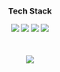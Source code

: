 <h3 align='center'>Tech Stack</h3>
<p align='center'>
  <img src="https://img.shields.io/badge/Python-3776AB?style=flat-square&logo=Python&logoColor=white"/>
  <img src="https://img.shields.io/badge/C++-00599C?style=flat-square&logo=C++&logoColor=white"/>
  <img src="https://img.shields.io/badge/Machine%20Learning-F7931E?style=flat-square&logo=scikit-learn&logoColor=black"/>
  <img src="https://img.shields.io/badge/Deep%20Learning-FFBB00?style=flat-square&logo=Google%20Keep&logoColor=white"/>
</p>
<br>
<p align='center'>
  <a href="https://github.com/coco-1578" target="nofollow">
    <img src="https://hits.seeyoufarm.com/api/count/incr/badge.svg?url=https%3A%2F%2Fgithub.com%2Fcoco1578&count_bg=%237296CB&title_bg=%23707070&icon=&icon_color=%23E7E7E7&title=hits&edge_flat=false"/>
  </a>
</p>
